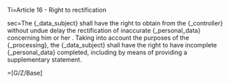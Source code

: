 Ti=Article 16 - Right to rectification

sec=The {_data_subject} shall have the right to obtain from the {_controller} without undue delay the rectification of inaccurate {_personal_data} concerning him or her . Taking into account the purposes of the {_processing}, the {_data_subject} shall have the right to have incomplete {_personal_data} completed, including by means of providing a supplementary statement.

=[G/Z/Base]
